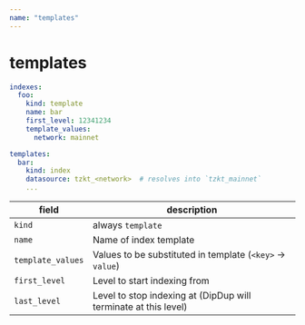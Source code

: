 ```yaml
---
name: "templates"
---
```


# templates

```yaml [dipdup.yaml]
indexes:
  foo:
    kind: template
    name: bar
    first_level: 12341234
    template_values:
      network: mainnet

templates:
  bar:
    kind: index
    datasource: tzkt_<network>  # resolves into `tzkt_mainnet`
    ...
```

| field | description |
| - | - |
| `kind` | always `template` |
| `name` | Name of index template |
| `template_values` | Values to be substituted in template (`<key>` → `value`) |
| `first_level` | Level to start indexing from |
| `last_level` | Level to stop indexing at (DipDup will terminate at this level) |
